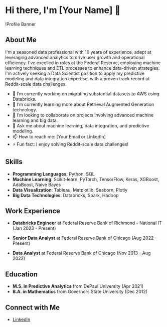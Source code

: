 # Hi there, I'm [Your Name] 👋

!Profile Banner

## About Me

I'm a seasoned data professional with 10 years of experience, adept at leveraging advanced analytics to drive user growth and operational efficiency. I've excelled in roles at the Federal Reserve, employing machine learning techniques and ETL processes to enhance data-driven strategies. I'm actively seeking a Data Scientist position to apply my predictive modeling and data integration expertise, with a proven track record at Reddit-scale data challenges.

- 🔭 I’m currently working on migrating substantial datasets to AWS using Databricks.
- 🌱 I’m currently learning more about Retrieval Augmented Generation technology.
- 👯 I’m looking to collaborate on projects involving advanced machine learning and big data.
- 💬 Ask me about machine learning, data integration, and predictive modeling.
- 📫 How to reach me: [Your Email or LinkedIn]
- ⚡ Fun fact: I enjoy solving Reddit-scale data challenges!

## Skills

- **Programming Languages**: Python, SQL
- **Machine Learning**: Scikit-learn, PyTorch, TensorFlow, Keras, XGBoost, AdaBoost, Naive Bayes
- **Data Visualization**: Tableau, Matplotlib, Seaborn, Plotly
- **Big Data Technologies**: Databricks, Spark, Hadoop

## Work Experience

- **Databricks Engineer** at Federal Reserve Bank of Richmond - National IT (Jan 2023 - Present)

- **Senior Data Analyst** at Federal Reserve Bank of Chicago (Aug 2022 - Present)
  
- **Data Analyst** at Federal Reserve Bank of Chicago (Nov 2013 - Aug 2022)
  

## Education

- **M.S. in Predictive Analytics** from DePaul University (Apr 2021)
- **B.A. in Mathematics** from Governors State University (Dec 2012)

## Connect with Me

- [LinkedIn](https://www.linkedin.com/in/ronald-klem-a45a8059/)
